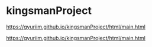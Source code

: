 # kingsmanProject

https://gyuriim.github.io/kingsmanProject/html/main.html

https://gyuriim.github.io/kingsmanProject/html/main.html
